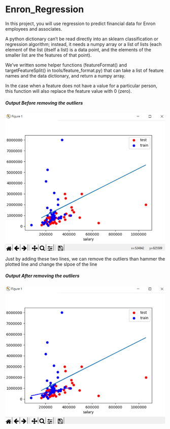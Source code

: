 # Enron_Regression
In this project, you will use regression to predict financial data for Enron employees and associates.



A python dictionary can’t be read directly into an sklearn classification or regression algorithm; instead, it needs a numpy array or a list of lists (each element of the list (itself a list) is a data point, and the elements of the smaller list are the features of that point).

We’ve written some helper functions (featureFormat() and targetFeatureSplit() in tools/feature_format.py) that can take a list of feature names and the data dictionary, and return a numpy array.

In the case when a feature does not have a value for a particular person, this function will also replace the feature value with 0 (zero).

<h5>Output Before removing the outliers</h5>
<img src='https://github.com/Niranjani29/Enron_Regression/blob/master/reg_bef.png'>


Just by adding these two lines, we can remove the outliers than hammer the plotted line and change the slpoe of the line


<h5>Output After removing the outliers</h5>
<img src='https://github.com/Niranjani29/Enron_Regression/blob/master/output_reg.png'>
